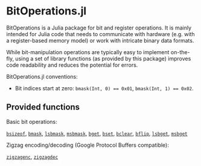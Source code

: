 # BitOperations.jl

BitOperations is a Julia package for bit and register operations. It is mainly
intended for Julia code that needs to communicate with hardware (e.g. with a
register-based memory model) or work with intricate binary data formats.

While bit-manipulation operations are typically easy to implement on-the-fly,
using a set of library functions (as provided by this package) improves code
readability and reduces the potential for errors.

BitOperations.jl conventions:

* Bit indices start at zero: `bmask(Int, 0) == 0x01`, `bmask(Int, 1) == 0x02`.


## Provided functions

Basic bit operations:

[`bsizeof`](@ref), [`bmask`](@ref), [`lsbmask`](@ref), [`msbmask`](@ref), [`bget`](@ref), [`bset`](@ref), [`bclear`](@ref), [`bflip`](@ref), [`lsbget`](@ref), [`msbget`](@ref)

Zigzag encoding/decoding (Google Protocol Buffers compatible):

[`zigzagenc`](@ref), [`zigzagdec`](@ref)
